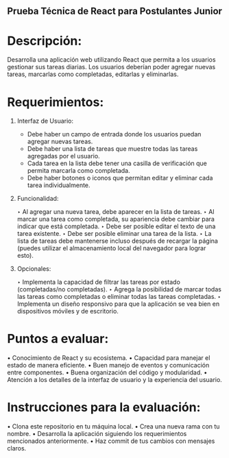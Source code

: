 ## Prueba Técnica de React para Postulantes Junior

# Descripción:

Desarrolla una aplicación web utilizando React que permita a los usuarios gestionar sus tareas diarias. Los usuarios deberían poder agregar nuevas tareas, marcarlas como completadas, editarlas y eliminarlas.

# Requerimientos:

1. Interfaz de Usuario:

    - Debe haber un campo de entrada donde los usuarios puedan agregar nuevas tareas.
    - Debe haber una lista de tareas que muestre todas las tareas agregadas por el usuario.
    - Cada tarea en la lista debe tener una casilla de verificación que permita marcarla como completada.
    - Debe haber botones o iconos que permitan editar y eliminar cada tarea individualmente.

2. Funcionalidad:

    ‣ Al agregar una nueva tarea, debe aparecer en la lista de tareas.
    ‣ Al marcar una tarea como completada, su apariencia debe cambiar para indicar que está completada.
    ‣ Debe ser posible editar el texto de una tarea existente.
    ‣ Debe ser posible eliminar una tarea de la lista.
    ‣ La lista de tareas debe mantenerse incluso después de recargar la página (puedes utilizar el almacenamiento local del navegador para lograr esto).

3. Opcionales:

    ‣ Implementa la capacidad de filtrar las tareas por estado (completadas/no completadas).
    ‣ Agrega la posibilidad de marcar todas las tareas como completadas o eliminar todas las tareas completadas.
    ‣ Implementa un diseño responsivo para que la aplicación se vea bien en dispositivos móviles y de escritorio.

# Puntos a evaluar:

• Conocimiento de React y su ecosistema.
• Capacidad para manejar el estado de manera eficiente.
• Buen manejo de eventos y comunicación entre componentes.
• Buena organización del código y modularidad.
• Atención a los detalles de la interfaz de usuario y la experiencia del usuario.

# Instrucciones para la evaluación:

• Clona este repositorio en tu máquina local.
• Crea una nueva rama con tu nombre.
• Desarrolla la aplicación siguiendo los requerimientos mencionados anteriormente.
• Haz commit de tus cambios con mensajes claros.
